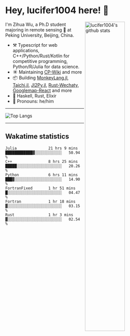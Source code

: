 # Hey, lucifer1004 here! :wave:

<img width="50%" align="right" alt="lucifer1004's github stats" src="https://github-readme-stats.vercel.app/api?username=lucifer1004&show_icons=true">

I'm Zihua Wu, a Ph.D student majoring in remote sensing :satellite: at Peking University, Beijing, China.

- :hammer_and_pick: Typescript for web applications, C++/Python/Rust/Kotlin for competitive programming, Python/R/Julia for data science.
- :sunny: Maintaining [CP-Wiki](https://cp-wiki.vercel.app) and more 
- :package: Building [MonkeyLang.jl](https://github.com/lucifer1004/MonkeyLang.jl), [Taichi.jl](https://github.com/lucifer1004/Taichi.jl), [Jl2Py.jl](https://github.com/lucifer1004/Jl2Py.jl), [Rust-Wechaty](https://github.com/wechaty/rust-wechaty), [Googlemap-React](https://github.com/googlemap-react/googlemap-react) and more
- :seedling: Haskell, Rust, Elixir
- :man: Pronouns: he/him

---

![Top Langs](https://github-readme-stats.vercel.app/api/top-langs/?username=lucifer1004&layout=compact)

---

## Wakatime statistics

<!--START_SECTION:waka-->

```text
Julia              21 hrs 9 mins   ████████████▓░░░░░░░░░░░░   50.94 %
C++                8 hrs 25 mins   █████░░░░░░░░░░░░░░░░░░░░   20.26 %
Python             6 hrs 11 mins   ███▓░░░░░░░░░░░░░░░░░░░░░   14.90 %
FortranFixed       1 hr 51 mins    █░░░░░░░░░░░░░░░░░░░░░░░░   04.47 %
Fortran            1 hr 18 mins    ▓░░░░░░░░░░░░░░░░░░░░░░░░   03.15 %
Rust               1 hr 3 mins     ▓░░░░░░░░░░░░░░░░░░░░░░░░   02.54 %
```

<!--END_SECTION:waka-->
